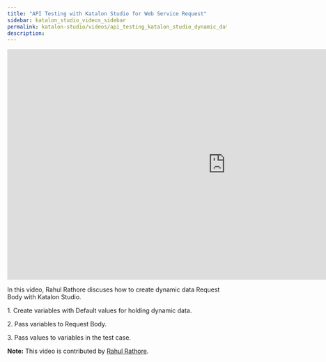```yaml
---
title: "API Testing with Katalon Studio for Web Service Request"
sidebar: katalon_studio_videos_sidebar
permalink: katalon-studio/videos/api_testing_katalon_studio_dynamic_data_in_request_body.html
description: 
---
```


<iframe width="1001" height="529" src="https://www.youtube.com/embed/KsIkV_Zmkek?list=PLlsKgYi2Lw732Snuu4qPlkvnOykiiatKc" frameborder="0" allow="accelerometer; autoplay; clipboard-write; encrypted-media; gyroscope; picture-in-picture" allowfullscreen></iframe>

In this video, Rahul Rathore discuses how to create dynamic data Request Body with Katalon Studio.

1\. Create variables with Default values for holding dynamic data.

2\. Pass variables to Request Body.

3\. Pass values to variables in the test case.

**Note:** This video is contributed by [Rahul Rathore](https://www.youtube.com/channel/UCeuu4kw1a7SRSdH7TGAn7gg).